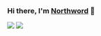 ### Hi there, I'm [Northword](http://www.northword.cn) 👋

![](https://github-readme-stats.vercel.app/api?username=northword&count_private=true&show_icons=true&icon_color=0366d6&text_color=24292e&bg_color=ffffff)
![](https://github-readme-stats.vercel.app/api/top-langs/?username=northword&layout=compact)
